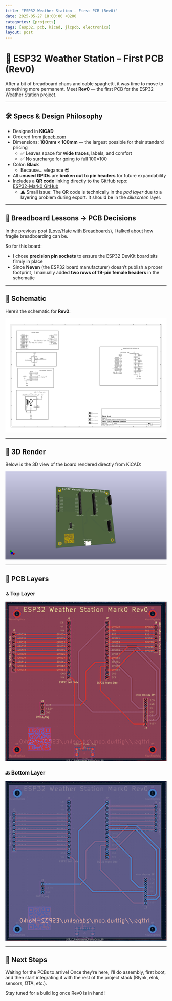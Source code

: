 ```yaml
---
title: "ESP32 Weather Station – First PCB (Rev0)"
date: 2025-05-27 18:00:00 +0200
categories: [projects]
tags: [esp32, pcb, kicad, jlcpcb, electronics]
layout: post
---
```


# 🧾 ESP32 Weather Station – First PCB (Rev0)

After a bit of breadboard chaos and cable spaghetti, it was time to move to something more permanent. Meet **Rev0** — the first PCB for the ESP32 Weather Station project.

---

## 🛠️ Specs & Design Philosophy

- Designed in **KiCAD**
- Ordered from [jlcpcb.com](https://jlcpcb.com)
- Dimensions: **100mm × 100mm** — the largest possible for their standard pricing
  - ✅ Leaves space for **wide traces**, labels, and comfort
  - ✅ No surcharge for going to full 100×100
- Color: **Black**
  - Because... elegance 😎
- All **unused GPIOs** are **broken out to pin headers** for future expandability
- Includes a **QR code** linking directly to the GitHub repo:  
  [ESP32-Mark0 GitHub](https://github.com/zdenekru/ESP32-Mark0)
  - ⚠️ Small issue: The QR code is technically in the *pad layer* due to a layering problem during export. It should be in the *silkscreen* layer.

---

## 🧠 Breadboard Lessons → PCB Decisions

In the previous post ([Love/Hate with Breadboards](/posts/esp32-weather-station-mark0-breadboard-journey/)), I talked about how fragile breadboarding can be.

So for this board:

- I chose **precision pin sockets** to ensure the ESP32 DevKit board sits firmly in place
- Since **Neven** (the ESP32 board manufacturer) doesn’t publish a proper footprint, I manually added **two rows of 19-pin female headers** in the schematic

---

## 📐 Schematic

Here’s the schematic for **Rev0**:

![Schematic](/assets/img/esp32-mark0/schematic.png)

---

## 🧱 3D Render

Below is the 3D view of the board rendered directly from KiCAD:

![3D Render](/assets/img/esp32-mark0/3d-view.png)

---

## 🔳 PCB Layers

### 🔝 Top Layer

![Top Layer](/assets/img/esp32-mark0/top.png)

### 🔙 Bottom Layer

![Bottom Layer](/assets/img/esp32-mark0/bottom.png)

---

## 🚀 Next Steps

Waiting for the PCBs to arrive! Once they’re here, I’ll do assembly, first boot, and then start integrating it with the rest of the project stack (Blynk, eInk, sensors, OTA, etc.).

Stay tuned for a build log once Rev0 is in hand!

